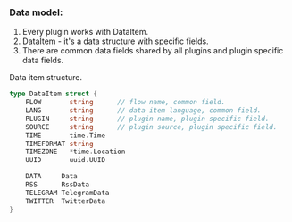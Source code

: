 ### Data model:

1. Every plugin works with DataItem.
2. DataItem - it's a data structure with specific fields.
3. There are common data fields shared by all plugins and plugin specific data fields.

Data item structure.

```go
type DataItem struct {
	FLOW       string      // flow name, common field.
	LANG       string      // data item language, common field.
	PLUGIN     string      // plugin name, plugin specific field.
	SOURCE     string      // plugin source, plugin specific field.
	TIME       time.Time   
	TIMEFORMAT string
	TIMEZONE   *time.Location
	UUID       uuid.UUID

	DATA     Data
	RSS      RssData
	TELEGRAM TelegramData
	TWITTER  TwitterData
}
```